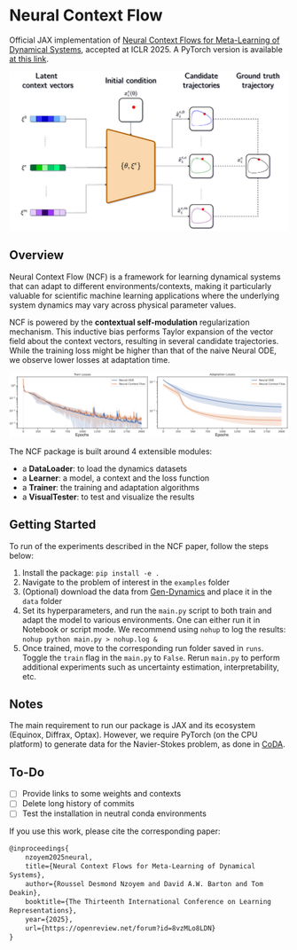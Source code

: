 
# Neural Context Flow

Official JAX implementation of [Neural Context Flows for Meta-Learning of Dynamical Systems](https://arxiv.org/abs/2405.02154), accepted at ICLR 2025. A PyTorch version is available [at this link](https://github.com/ddrous/ncflow-torch).

<p align="center">
<img src="docs/assets/hydra.png" alt="drawing" width="550"/>
</p>

## Overview
Neural Context Flow (NCF) is a framework for learning dynamical systems that can adapt to different environments/contexts, making it particularly valuable for scientific machine learning applications where the underlying system dynamics may vary across physical parameter values.

NCF is powered by the __contextual self-modulation__ regularization mechanism. This inductive bias performs Taylor expansion of the vector field about the context vectors, resulting in several candidate trajectories. While the training loss might be higher than that of the naive Neural ODE, we observe lower losses at adaptation time.

<p align="center">
<img src="docs/assets/losses.png" alt="drawing" width="800"/>
</p>


The NCF package is built around 4 extensible modules: 
- a __DataLoader__: to load the dynamics datasets
- a __Learner__: a model, a context and the loss function
- a __Trainer__: the training and adaptation algorithms
- a __VisualTester__: to test and visualize the results

## Getting Started
To run of the experiments described in the NCF paper, follow the steps below:
1. Install the package: `pip install -e .`
2. Navigate to the problem of interest in the `examples` folder
3. (Optional) download the data from [Gen-Dynamics](https://github.com/ddrous/gen-dynamics) and place it in the `data` folder
4. Set its hyperparameters, and run the `main.py` script to both train and adapt the model to various environments. One can either run it in Notebook or script mode. We recommend using `nohup` to log the results: ```nohup python main.py > nohup.log &```
5. Once trained, move to the corresponding run folder saved in `runs`. Toggle the `train` flag in the `main.py` to `False`. Rerun `main.py` to perform additional experiments such as uncertainty estimation, interpretability, etc. 

## Notes
The main requirement to run our package is JAX and its ecosystem (Equinox, Diffrax, Optax). However, we require PyTorch (on the CPU platform) to generate data for the Navier-Stokes problem, as done in [CoDA](https://github.com/yuan-yin/CoDA).


## To-Do
- [ ] Provide links to some weights and contexts
- [ ] Delete long history of commits
- [ ] Test the installation in neutral conda environments

If you use this work, please cite the corresponding paper:
```
@inproceedings{
    nzoyem2025neural,
    title={Neural Context Flows for Meta-Learning of Dynamical Systems},
    author={Roussel Desmond Nzoyem and David A.W. Barton and Tom Deakin},
    booktitle={The Thirteenth International Conference on Learning Representations},
    year={2025},
    url={https://openreview.net/forum?id=8vzMLo8LDN}
}
```
